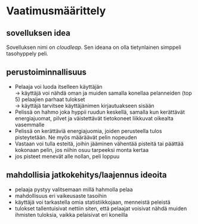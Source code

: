 # Vaatimusmäärittely

## sovelluksen idea
Sovelluksen nimi on *cloudleap*. Sen ideana on olla tietynlainen simppeli tasohyppely peli. 

## perustoiminnallisuus

- Pelaaja voi luoda itselleen käyttäjän\
        -> käyttäjä voi nähdä oman ja muiden samalla konellaa pelanneiden (top 5) pelaajien parhaat tulokset\
        -> käyttäjä tarvitsee käyttäjänimen kirjautuakseen sisään
- Pelissä on hahmo joka hyppii ruudun keskellä, samalla kun kerättävät energiajuomat, pilvet ja väistettävät tietokoneet liikkuvat oikealta vasemmalle
- Pelissä on kerättäviä energiajuomia, joiden perusteella tulos pisteytetään. Ne myös määräävät pelin nopeuden
- Vastaan voi tulla esteitä, joihin jääminen vähentää pisteitä tai päättää kokonaan pelin, jos niihin osuu tarpeeksi monta kertaa
- jos pisteet menevät alle nollan, peli loppuu

## mahdollisia jatkokehitys/laajennus ideoita
- pelaaja pystyy valitsemaan millä hahmolla pelaa
- mahdollisuus eri vaikeusaste tasoihin
- käyttäjä voi tarkastella omia statistiikkojaan, menneistä peleistä
- tulokset tallentuisivat nettiin siten, että pelaajat voisivat nähdä muiden ihmisten tuloksia, vaikka pelaisivat eri koneilla



